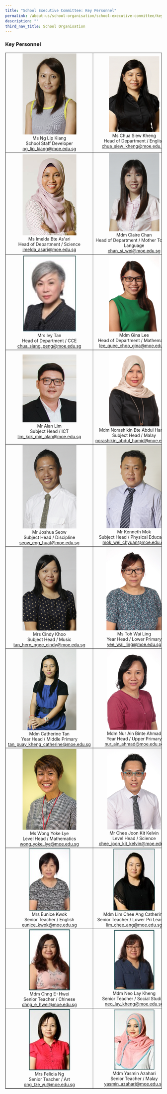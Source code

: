 ```yaml
---
title: "School Executive Committee: Key Personnel"
permalink: /about-us/school-organisation/school-executive-committee/key-personnel/
description: ""
third_nav_title: School Organisation
---
```



<h3><strong>Key Personnel</strong></h3>
<table border="1">
<tbody>
<tr>
<td style="text-align: center; width: 280px;">
<img style="width: 65%;" src="/images/msng.jpg" />
<div>Ms Ng Lip Kiang</div>
<div>School Staff Developer</div>
<div><a href="mailto:ng_lip_kiang@moe.edu.sg" target="">ng_lip_kiang@moe.edu.sg</a></div>
</td>
<td style="text-align: center; width: 280px;">
<img style="width: 65%;" src="/images/mschua.jpg" />
<div>Ms Chua Siew Kheng</div>
<div>Head of Department / English</div>
<div><a href="mailto:chua_siew_kheng@moe.edu.sg" target="">chua_siew_kheng@moe.edu.sg</a></div>
</td>
</tr>
<tr>
<td style="text-align: center; width: 280px;"><img style="width: 65%;" src="/images/msimelda.jpg" />
<div>Ms Imelda Bte As'ari</div>
<div>Head of Department / Science</div>
<div><a href="mailto:imelda_asari@moe.edu.sg" target="">imelda_asari@moe.edu.sg</a></div>
</td>
<td style="text-align: center; width: 280px;"><img style="width: 65%;" src="/images/msclaire.jpg" />
<div>Mdm Claire Chan</div>
<div>Head of Department /&nbsp;Mother Tongue Language</div>
<div><a href="mailto:chan_si_wei@moe.edu.sg" target="">chan_si_wei@moe.edu.sg</a></div>
</td>
</tr>
<tr>
<td style="text-align: center; width: 280px;"><img style="width: 65%;" src="/images/mrsivy.jpg" />
<div>Mrs Ivy Tan</div>
<div>Head of Department /&nbsp;CCE</div>
<div><a href="mailto:chua_siang_peng@moe.edu.sg" target="">chua_siang_peng@moe.edu.sg</a></div>
</td>
<td style="text-align: center; width: 280px;">
<img style="width: 65%;" src="/images/mdmgina.jpg" />
<div>Mdm Gina Lee</div>
<div>Head of Department / Mathematics</div>
<div><a href="mailto:lee_quee_choo_gina@moe.edu.sg" target="">lee_quee_choo_gina@moe.edu.sg</a></div>
</td>
</tr>
<tr>
<td style="text-align: center; width: 280px;"><img style="width: 65%;" src="/images/mralan.png" />
<div>Mr Alan Lim</div>
<div>Subject Head / ICT</div>
<div><a href="mailto:lim_kok_min_alan@moe.edu.sg" target="">lim_kok_min_alan@moe.edu.sg</a></div>
</td>
<td style="text-align: center; width: 280px;">
<img style="width: 65%;" src="/images/mdmnora.jpg" />
<div>Mdm Norashikin Bte Abdul Hamid&nbsp;</div>
<div>Subject Head / Malay</div>
<div><a href="mailto:norashikin_abdul_hamid@moe.edu.sg" target="">norashikin_abdul_hamid@moe.edu.sg</a></span></div>
</td>
</tr>
<tr>
<td style="text-align: center; width: 280px;"><img style="width: 65%;" src="/images/mrjosh.jpg" />
<div>Mr Joshua Seow</div>
<div>Subject Head / Discipline</div>
<div><a href="mailto:seow_eng_huat@moe.edu.sg" target="">seow_eng_huat@moe.edu.sg</a>
</td>
<td style="text-align: center; width: 280px;"><img style="width: 71%;" src="/images/mrkenneth.jpg" />
<div>Mr Kenneth Mok</div>
<div>Subject Head / Physical Education</div>
<div><a href="mailto:mok_wei_chyuan@moe.edu.sg" target="">mok_wei_chyuan@moe.edu.sg<br /></a></div>
</td>
</tr>
<tr>
<td style="text-align: center; width: 280px;">
<img style="width: 65%;" src="/images/mrscindy.jpg" />
<div>Mrs Cindy Khoo</div>
<div>Subject Head / Music</div>
<div><a href="mailto:tan_hern_ngee_cindy@moe.edu.sg" target="">tan_hern_ngee_cindy@moe.edu.sg</a></div>
</td>
<td style="text-align: center; width: 280px;">
<img style="width: 71%;" src="/images/mstoh.jpg" />
<div>Ms Toh Wai Ling</div>
<div>Year Head / Lower Primary</div>
<div><a href="mailto:yee_wai_ling@moe.edu.sg" target="">yee_wai_ling@moe.edu.sg</a></div>
</td>
</tr>
<tr>
<td style="text-align: center; width: 280px;">
<img style="width: 65%;" src="/images/mdmcat.jpg" />
<div>Mdm Catherine Tan</div>
<div>Year Head /&nbsp;Middle&nbsp;Primary</div>
<div><a href="mailto:tan_puay_kheng_catherine@moe.edu.sg" target="">tan_puay_kheng_catherine@moe.edu.sg</a></div>
</td>
<td style="text-align: center; width: 280px;">
<img style="width: 69%;" src="/images/mdmnur.jpg" />
<div>Mdm Nur Ain Binte Ahmad</div>
<div>Year Head /&nbsp;Upper&nbsp;Primary</div>
<div><a href="mailto:nur_ain_ahmad@moe.edu.sg" target="">nur_ain_ahmad@moe.edu.sg</a></div>
</td>
</tr>
<tr>
<td style="text-align: center; width: 280px;">
<img style="width: 65%;" src="/images/mswong.jpg" />
<div>Ms Wong Yoke Lye</div>
<div>Level Head / Mathematics</div>
<div><a href="mailto:wong_yoke_lye@moe.edu.sg" target="">wong_yoke_lye@moe.edu.sg</a></div>
</td>
<td style="text-align: center; width: 280px;">
<img style="width: 69%;" src="/images/mrchee.jpg" />
<div>Mr Chee Joon Kit Kelvin</div>
<div>Level Head / Science</div>
<div><a href="mailto:chee_joon_kit_kelvin@moe.edu.sg" target="">chee_joon_kit_kelvin@moe.edu.sg</a></div>
</td>
</tr>
<tr>
<td style="text-align: center; width: 280px;">
<img style="width: 50%;" src="/images/mseun.jpg" />
<div>Mrs Eunice Kwok</div>
<div>Senior Teacher / English</div>
<div><a href="mailto:eunice_kwok@moe.edu.sg" target="">eunice_kwok@moe.edu.sg</a></div>
</td>
<td style="text-align: center; width: 280px;">
<img style="width: 54%;" src="/images/mdmlim.jpg" />
<div>Mdm Lim Chee Ang Catherine</div>
<div>Senior Teacher / Lower Pri Learning</div>
<div><a href="mailto:lim_chee_ang@moe.edu.sg" target="">lim_chee_ang@moe.edu.sg</a></div>
</td>
</tr>
<tr>
<td style="text-align: center; width: 280px;">
<img style="width: 50%;" src="/images/mdmchng.jpg" />
<div>Mdm Chng E-Hwei</div>
<div>Senior Teacher / Chinese</div>
<div><a href="mailto:chng_e_hwei@moe.edu.sg" target="">chng_e_hwei@moe.edu.sg</a></div>
</td>
<td style="text-align: center; width: 280px;">
<img style="width: 52%;" src="/images/mdmneo.jpg" />
<div>Mdm Neo Lay Kheng</div>
<div>Senior Teacher / Social Studies</div>
<div><a href="mailto:neo_lay_kheng@moe.edu.sg" target="">neo_lay_kheng@moe.edu.sg</a></div>
</td>
</tr>
<tr>
<td style="text-align: center; width: 280px;">
<img style="width: 50%;" src="/images/mrsfel.jpg" />
<div>Mrs Felicia Ng</div>
<div>Senior Teacher / Art</div>
<div><a href="mailto:ong_tze_yu@moe.edu.sg" target="">ong_tze_yu@moe.edu.sg</a></div>
</td>
<td style="text-align: center; width: 280px;">
<img style="width: 52%;" src="/images/mdmyas.jpg" />
<div>Mdm Yasmin Azahari</div>
<div>Senior Teacher / Malay</div>
<div><a href="mailto:yasmin_azahari@moe.edu.sg" target="">yasmin_azahari@moe.edu.sg</a></div>
</td>
</tr>
</tbody>
</table>